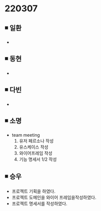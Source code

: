 # 220307

## ◾ 일환

-

## ◾ 동현

-

## ◾ 다빈

-

## ◾ 소명

- team meeting
  1. 유저 페르소나 작성
  2. 유스케이스 작성
  3. 와이어프레임 작성
  4. 기능 명세서 1/2 작성

## ◾ 승우

- 프로젝트 기획을 하였다.
- 프로젝트 도메인을 와이어 프레임을작성하였다.
- 프로젝트 명세서를 작성하였다.
